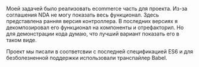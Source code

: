   Моей задачей было реализовать ecommerce часть для проекта.
Из-за соглашения NDA не могу показать весь функционал.
Здесь представлена ранняя версия контроллера. В последних
версиях я декомпозировал его функционал на компоненты
и отрефакторил. Но для демонстрации кода думаю, что лучший
вариант показать его в таком виде.

  Проект мы писали в соответсвии с последней спецификацией ES6
и для безболезненной поддержки использовали транспайлер Babel.
